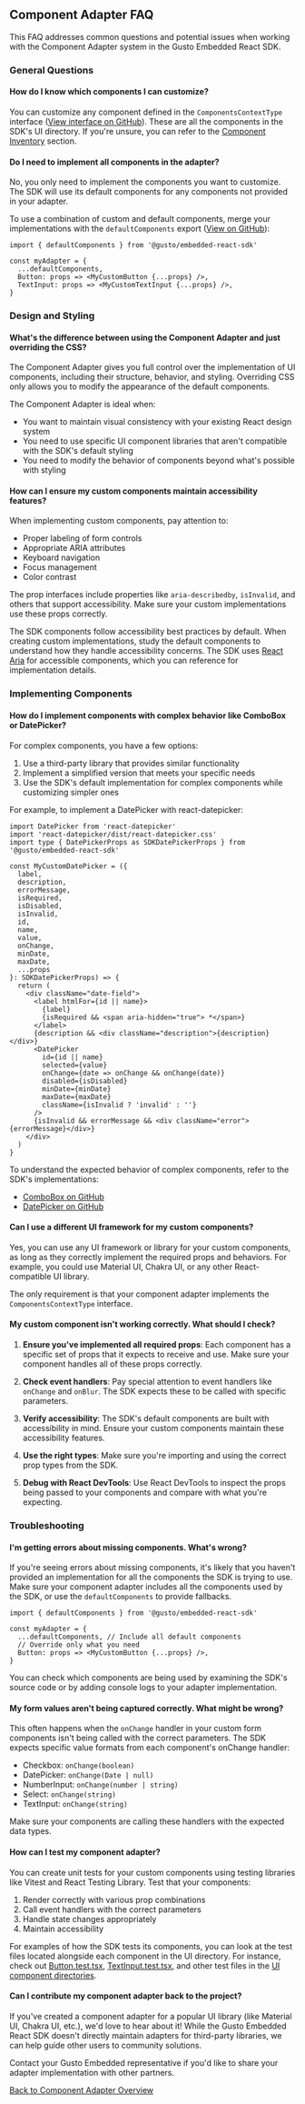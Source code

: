 ## Component Adapter FAQ

This FAQ addresses common questions and potential issues when working with the Component Adapter system in the Gusto Embedded React SDK.

### General Questions

#### How do I know which components I can customize?

You can customize any component defined in the `ComponentsContextType` interface ([View interface on GitHub](https://github.com/Gusto/embedded-react-sdk/blob/main/src/contexts/ComponentAdapter/useComponentContext.ts)). These are all the components in the SDK's UI directory. If you're unsure, you can refer to the [Component Inventory](./component-inventory.md) section.

#### Do I need to implement all components in the adapter?

No, you only need to implement the components you want to customize. The SDK will use its default components for any components not provided in your adapter.

To use a combination of custom and default components, merge your implementations with the `defaultComponents` export ([View on GitHub](https://github.com/Gusto/embedded-react-sdk/blob/main/src/contexts/ComponentAdapter/adapters/defaultComponentAdapter.tsx)):

```tsx
import { defaultComponents } from '@gusto/embedded-react-sdk'

const myAdapter = {
  ...defaultComponents,
  Button: props => <MyCustomButton {...props} />,
  TextInput: props => <MyCustomTextInput {...props} />,
}
```

### Design and Styling

#### What's the difference between using the Component Adapter and just overriding the CSS?

The Component Adapter gives you full control over the implementation of UI components, including their structure, behavior, and styling. Overriding CSS only allows you to modify the appearance of the default components.

The Component Adapter is ideal when:

- You want to maintain visual consistency with your existing React design system
- You need to use specific UI component libraries that aren't compatible with the SDK's default styling
- You need to modify the behavior of components beyond what's possible with styling

#### How can I ensure my custom components maintain accessibility features?

When implementing custom components, pay attention to:

- Proper labeling of form controls
- Appropriate ARIA attributes
- Keyboard navigation
- Focus management
- Color contrast

The prop interfaces include properties like `aria-describedby`, `isInvalid`, and others that support accessibility. Make sure your custom implementations use these props correctly.

The SDK components follow accessibility best practices by default. When creating custom implementations, study the default components to understand how they handle accessibility concerns. The SDK uses [React Aria](https://react-spectrum.adobe.com/react-aria/) for accessible components, which you can reference for implementation details.

### Implementing Components

#### How do I implement components with complex behavior like ComboBox or DatePicker?

For complex components, you have a few options:

1. Use a third-party library that provides similar functionality
2. Implement a simplified version that meets your specific needs
3. Use the SDK's default implementation for complex components while customizing simpler ones

For example, to implement a DatePicker with react-datepicker:

```tsx
import DatePicker from 'react-datepicker'
import 'react-datepicker/dist/react-datepicker.css'
import type { DatePickerProps as SDKDatePickerProps } from '@gusto/embedded-react-sdk'

const MyCustomDatePicker = ({
  label,
  description,
  errorMessage,
  isRequired,
  isDisabled,
  isInvalid,
  id,
  name,
  value,
  onChange,
  minDate,
  maxDate,
  ...props
}: SDKDatePickerProps) => {
  return (
    <div className="date-field">
      <label htmlFor={id || name}>
        {label}
        {isRequired && <span aria-hidden="true"> *</span>}
      </label>
      {description && <div className="description">{description}</div>}
      <DatePicker
        id={id || name}
        selected={value}
        onChange={date => onChange && onChange(date)}
        disabled={isDisabled}
        minDate={minDate}
        maxDate={maxDate}
        className={isInvalid ? 'invalid' : ''}
      />
      {isInvalid && errorMessage && <div className="error">{errorMessage}</div>}
    </div>
  )
}
```

To understand the expected behavior of complex components, refer to the SDK's implementations:

- [ComboBox on GitHub](https://github.com/Gusto/embedded-react-sdk/tree/main/src/components/Common/UI/ComboBox)
- [DatePicker on GitHub](https://github.com/Gusto/embedded-react-sdk/tree/main/src/components/Common/UI/DatePicker)

#### Can I use a different UI framework for my custom components?

Yes, you can use any UI framework or library for your custom components, as long as they correctly implement the required props and behaviors. For example, you could use Material UI, Chakra UI, or any other React-compatible UI library.

The only requirement is that your component adapter implements the `ComponentsContextType` interface.

#### My custom component isn't working correctly. What should I check?

1. **Ensure you've implemented all required props**: Each component has a specific set of props that it expects to receive and use. Make sure your component handles all of these props correctly.

2. **Check event handlers**: Pay special attention to event handlers like `onChange` and `onBlur`. The SDK expects these to be called with specific parameters.

3. **Verify accessibility**: The SDK's default components are built with accessibility in mind. Ensure your custom components maintain these accessibility features.

4. **Use the right types**: Make sure you're importing and using the correct prop types from the SDK.

5. **Debug with React DevTools**: Use React DevTools to inspect the props being passed to your components and compare with what you're expecting.

### Troubleshooting

#### I'm getting errors about missing components. What's wrong?

If you're seeing errors about missing components, it's likely that you haven't provided an implementation for all the components the SDK is trying to use. Make sure your component adapter includes all the components used by the SDK, or use the `defaultComponents` to provide fallbacks.

```tsx
import { defaultComponents } from '@gusto/embedded-react-sdk'

const myAdapter = {
  ...defaultComponents, // Include all default components
  // Override only what you need
  Button: props => <MyCustomButton {...props} />,
}
```

You can check which components are being used by examining the SDK's source code or by adding console logs to your adapter implementation.

#### My form values aren't being captured correctly. What might be wrong?

This often happens when the `onChange` handler in your custom form components isn't being called with the correct parameters. The SDK expects specific value formats from each component's onChange handler:

- Checkbox: `onChange(boolean)`
- DatePicker: `onChange(Date | null)`
- NumberInput: `onChange(number | string)`
- Select: `onChange(string)`
- TextInput: `onChange(string)`

Make sure your components are calling these handlers with the expected data types.

#### How can I test my component adapter?

You can create unit tests for your custom components using testing libraries like Vitest and React Testing Library. Test that your components:

1. Render correctly with various prop combinations
2. Call event handlers with the correct parameters
3. Handle state changes appropriately
4. Maintain accessibility

For examples of how the SDK tests its components, you can look at the test files located alongside each component in the UI directory. For instance, check out [Button.test.tsx](https://github.com/Gusto/embedded-react-sdk/blob/main/src/components/Common/UI/Button/Button.test.tsx), [TextInput.test.tsx](https://github.com/Gusto/embedded-react-sdk/blob/main/src/components/Common/UI/TextInput/TextInput.test.tsx), and other test files in the [UI component directories](https://github.com/Gusto/embedded-react-sdk/tree/main/src/components/Common/UI).

#### Can I contribute my component adapter back to the project?

If you've created a component adapter for a popular UI library (like Material UI, Chakra UI, etc.), we'd love to hear about it! While the Gusto Embedded React SDK doesn't directly maintain adapters for third-party libraries, we can help guide other users to community solutions.

Contact your Gusto Embedded representative if you'd like to share your adapter implementation with other partners.

[Back to Component Adapter Overview](../component-adapter.md)
